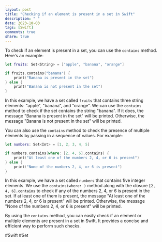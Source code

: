 ```yaml
---
layout: post
title: "Checking if an element is present in a set in Swift"
description: " "
date: 2023-10-03
tags: [Swift]
comments: true
share: true
---
```


To check if an element is present in a set, you can use the `contains` method. Here's an example:

```swift
let fruits: Set<String> = ["apple", "banana", "orange"]

if fruits.contains("banana") {
    print("Banana is present in the set")
} else {
    print("Banana is not present in the set")
}
```

In this example, we have a set called `fruits` that contains three string elements: "apple", "banana", and "orange". We can use the `contains` method to check if the set contains the string "banana". If it does, the message "Banana is present in the set" will be printed. Otherwise, the message "Banana is not present in the set" will be printed.

You can also use the `contains` method to check the presence of multiple elements by passing in a sequence of values. For example:

```swift
let numbers: Set<Int> = [1, 2, 3, 4, 5]

if numbers.contains(where: [2, 4, 6].contains) {
    print("At least one of the numbers 2, 4, or 6 is present")
} else {
    print("None of the numbers 2, 4, or 6 is present")
}
```

In this example, we have a set called `numbers` that contains five integer elements. We use the `contains(where: )` method along with the closure `[2, 4, 6].contains` to check if any of the numbers 2, 4, or 6 is present in the set. If at least one of them is present, the message "At least one of the numbers 2, 4, or 6 is present" will be printed. Otherwise, the message "None of the numbers 2, 4, or 6 is present" will be printed.

By using the `contains` method, you can easily check if an element or multiple elements are present in a set in Swift. It provides a concise and efficient way to perform such checks. 

#Swift #Set